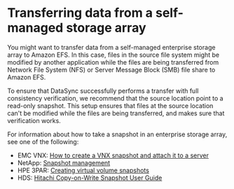 # Transferring data from a self\-managed storage array<a name="best-practices-storage-array"></a>

You might want to transfer data from a self\-managed enterprise storage array to Amazon EFS\. In this case, files in the source file system might be modified by another application while the files are being transferred from Network File System \(NFS\) or Server Message Block \(SMB\) file share to Amazon EFS\. 

To ensure that DataSync successfully performs a transfer with full consistency verification, we recommend that the source location point to a read\-only snapshot\. This setup ensures that files at the source location can't be modified while the files are being transferred, and makes sure that verification works\.

For information about how to take a snapshot in an enterprise storage array, see one of the following: 
+ EMC VNX: [How to create a VNX snapshot and attach it to a server](https://community.emc.com/docs/DOC-24251)
+ NetApp: [Snapshot management](https://library.netapp.com/ecmdocs/ECMP1635994/html/GUID-DF14D62D-99D1-4B2B-8065-884C9E914259.html)
+ HPE 3PAR: [Creating virtual volume snapshots](https://support.hpe.com/hpesc/public/videoDisplay?videoId=vtc00000327en_us)
+ HDS: [Hitachi Copy\-on\-Write Snapshot User Guide](https://support.hds.com/download/epcra/rd701311.pdf)
